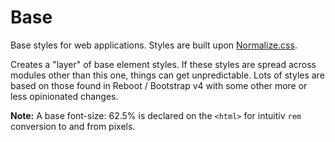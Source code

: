 # Base

Base styles for web applications. Styles are built upon
[Normalize.css](https://github.com/necolas/normalize.css).

Creates a "layer" of base element styles. If these styles are spread across
modules other than this one, things can get unpredictable. Lots of styles are
based on those found in Reboot / Bootstrap v4 with some other more or less
opinionated changes.

**Note:** A base font-size: 62.5% is declared on the `<html>` for intuitiv 
`rem` conversion to and from pixels.
